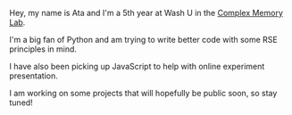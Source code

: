 Hey, my name is Ata and I'm a 5th year at Wash U in the [Complex Memory Lab](https://sites.wustl.edu/complexmemlab/#:~:text=We%20are%20a%20cognitive%20neuroscience,neurocognitive%20aging%20affects%20these%20processes).

I'm a big fan of Python and am trying to write better code with some RSE principles in mind. 

I have also been picking up JavaScript to help with online experiment presentation.

I am working on some projects that will hopefully be public soon, so stay tuned!

